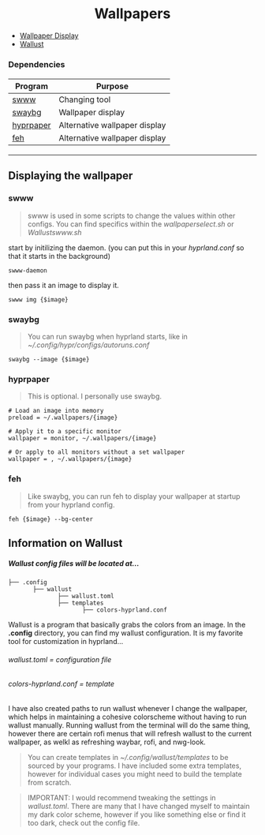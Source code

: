 <h1 align=center>
Wallpapers
</h1>

- [Wallpaper Display](#Displaying-the-wallpaper)
- [Wallust](#Information-on-Wallust)

### Dependencies

<h4 align=center>

| Program                                                            | Purpose                         |
|--------------------------------------------------------------------|---------------------------------|
| [swww](#swww)                                                   | Changing tool                   |
| [swaybg](#swaybg)                                               | Wallpaper display               |
| [hyprpaper](#hyprpaper)                                         | Alternative wallpaper display   |
| [feh](#feh)                                                     | Alternative wallpaper display   |

</h4>


---


## Displaying the wallpaper

### swww

> swww is used in some scripts to change the values within other configs. You can find specifics within the *wallpaperselect.sh* or *Wallustswww.sh*

start by initilizing the daemon. (you can put this in your *hyprland.conf* so that it starts in the background)
```
swww-daemon
```
then pass it an image to display it.
```
swww img {$image}
```

### swaybg

> You can run swaybg when hyprland starts, like in *~/.config/hypr/configs/autoruns.conf*

```
swaybg --image {$image}
```

### hyprpaper

> This is optional. I personally use swaybg.

```
# Load an image into memory
preload = ~/.wallpapers/{image}

# Apply it to a specific monitor
wallpaper = monitor, ~/.wallpapers/{image}

# Or apply to all monitors without a set wallpaper
wallpaper = , ~/.wallpapers/{image}
```

### feh

> Like swaybg, you can run feh to display your wallpaper at startup from your hyprland config.

```
feh {$image} --bg-center
```

## Information on Wallust

##### Wallust config files will be located at...
```
├── .config
       ├── wallust
              ├── wallust.toml
              ├── templates
                     ├── colors-hyprland.conf
```

Wallust is a program that basically grabs the colors from an image. In the **.config** directory, you can find my wallust configuration. It is my favorite tool for customization in hyprland... 

###### wallust.toml = configuration file
###### colors-hyprland.conf = template

<p>
  I have also created paths to run wallust whenever I change the wallpaper, which helps in maintaining a cohesive colorscheme without having to run wallust manually. Running wallust from the terminal will do the same thing, however there are certain rofi menus that will refresh wallust to the current wallpaper, as welkl as refreshing waybar, rofi, and nwg-look.
</p>

> You can create templates in *~/.config/wallust/templates* to be sourced by your programs. I have included some extra templates, however for individual cases you might need to build the template from scratch.

> IMPORTANT:  I would recommend tweaking the settings in *wallust.toml*. There are many that I have changed myself to maintain my dark color scheme, however if you like something else or find it too dark, check out the config file.

